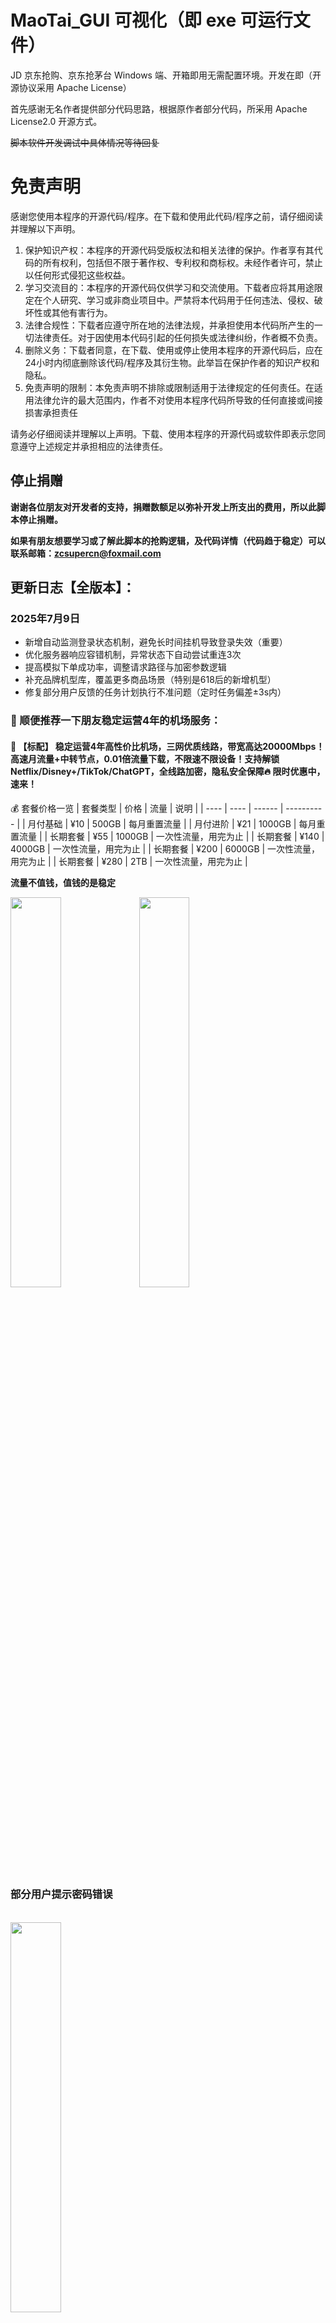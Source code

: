 # MaoTai_GUI 可视化（即 exe 可运行文件）

JD 京东抢购、京东抢茅台 Windows 端、开箱即用无需配置环境。开发在即（开源协议采用 Apache License）
 
首先感谢无名作者提供部分代码思路，根据原作者部分代码，所采用 Apache License2.0 开源方式。     
                         
~~脚本软件开发调试中具体情况等待回复~~
<br/>       
                         
# 免责声明  
感谢您使用本程序的开源代码/程序。在下载和使用此代码/程序之前，请仔细阅读并理解以下声明。           
  
1. 保护知识产权：本程序的开源代码受版权法和相关法律的保护。作者享有其代码的所有权利，包括但不限于著作权、专利权和商标权。未经作者许可，禁止以任何形式侵犯这些权益。       
2. 学习交流目的：本程序的开源代码仅供学习和交流使用。下载者应将其用途限定在个人研究、学习或非商业项目中。严禁将本代码用于任何违法、侵权、破坏性或其他有害行为。
3. 法律合规性：下载者应遵守所在地的法律法规，并承担使用本代码所产生的一切法律责任。对于因使用本代码引起的任何损失或法律纠纷，作者概不负责。
4. 删除义务：下载者同意，在下载、使用或停止使用本程序的开源代码后，应在24小时内彻底删除该代码/程序及其衍生物。此举旨在保护作者的知识产权和隐私。
5.  免责声明的限制：本免责声明不排除或限制适用于法律规定的任何责任。在适用法律允许的最大范围内，作者不对使用本程序代码所导致的任何直接或间接损害承担责任

请务必仔细阅读并理解以上声明。下载、使用本程序的开源代码或软件即表示您同意遵守上述规定并承担相应的法律责任。
 
## 停止捐赠

**谢谢各位朋友对开发者的支持，捐赠数额足以弥补开发上所支出的费用，所以此脚本停止捐赠。**

**如果有朋友想要学习或了解此脚本的抢购逻辑，及代码详情（代码趋于稳定）可以联系邮箱：zcsupercn@foxmail.com**
  

## 更新日志【全版本】：
### 2025年7月9日

- 新增自动监测登录状态机制，避免长时间挂机导致登录失效（重要）
- 优化服务器响应容错机制，异常状态下自动尝试重连3次
- 提高模拟下单成功率，调整请求路径与加密参数逻辑
- 补充品牌机型库，覆盖更多商品场景（特别是618后的新增机型）
- 修复部分用户反馈的任务计划执行不准问题（定时任务偏差±3s内）

### 🎉 顺便推荐一下朋友稳定运营4年的机场服务：
#### 🚀 【标配】 稳定运营4年高性价比机场，三网优质线路，带宽高达20000Mbps！高速月流量+中转节点，0.01倍流量下载，不限速不限设备！支持解锁Netflix/Disney+/TikTok/ChatGPT，全线路加密，隐私安全保障🔥 限时优惠中，速来！

💰 套餐价格一览
| 套餐类型 | 价格   | 流量     | 说明         |
| ---- | ---- | ------ | ---------- |
| 月付基础 | ¥10  | 500GB  | 每月重置流量     |
| 月付进阶 | ¥21  | 1000GB | 每月重置流量     |
| 长期套餐 | ¥55  | 1000GB | 一次性流量，用完为止 |
| 长期套餐 | ¥140 | 4000GB | 一次性流量，用完为止 |
| 长期套餐 | ¥200 | 6000GB | 一次性流量，用完为止 |
| 长期套餐 | ¥280 | 2TB    | 一次性流量，用完为止 |

**流量不值钱，值钱的是稳定**

<img src='imgs/vpn2.png' width='40%' />
<img src='imgs/vpn.png' width='40%' />


### 部分用户提示密码错误
<br/>
<img src='imgs/userasser.png' width='40%' />

## 这段时间：
<br/>
<img src='imgs/sm22.png' width='50%' />

----------------END-----------------

### 2024年10月30日
- 增加了二次登录
- 增加若干逻辑

### 二次登录
<br/>
<img src='imgs/km2.png' width='40%' />


<br/>
<img src='imgs/km1.png' width='40%' />


## 看教程/捐赠前你需要知道的几件事
 - 觉得软件一定能够抢到的用户，建议直接原价买茅X。


## 使用教程

**<a href='https://docs.qq.com/doc/DUXBaSmZta1dJVm5Z'>【新版本】软件用户教程</a> （作废）**

**<a href='https://docs.qq.com/doc/DR01CQnFjWkVEUnZ0'>【旧版】软件用户教程</a>**

**<a href='https://docs.qq.com/doc/DR0VWbUl0cVVva3hG'>【必看】如何查看我抢购成功或失败？</a>**


**<a href='https://docs.qq.com/doc/DR2ZGVmphcHREQkJw'>安卓手机如何抓包</a>**


**<a href='https://docs.qq.com/doc/DR2d5ZHdtRG9hRFRl'>苹果手机如何抓包</a>**

**关于获取JD的 area 地址参数 请看教程说明（感谢tychxn提供帮助）**





# 警惕骗子1

**骗子拿着免费软件骗人Gitee:https://gitee.com/yanbiubiu/iqmaotai?_from=gitee_search**


## **<a href='https://docs.qq.com/doc/DR3dnamJaeVpYRHlG'>点我查看骗子详细信息</a>**

- 骗子QQ：2524267174
  
**骗子仓库地址为 ：https://github.com/wbzzzz/maotai_seckill**


- 骗子QQ：2335625964
- 骗子QQ：2972306946
- 骗子微信：yc2335625964

**骗子第一个仓库地址为：https://github.com/huawei-hw/JD-2023-10-8**

**骗子第二个仓库地址为：https://github.com/BigC5201314/jd**






# 警惕骗子2
## 很久不更新维护的破软件卖4000 。
## 骗子微信号：nkCnCn1991
<br/>
<img src='imgs/pz22.jpg' width='55%' />
<br/>
<img src='imgs/pz23.png' width='55%' />



## 更新日志：
### 2025年06月15日
- 增加3种品牌机型全数据模拟（用户未提供有效数据情况下使用）
- 修复高并发下CPU占用过高的问题
- 模拟指纹数据量从50组提升至200组
- 网络请求间隔随机化算法升级
### 2025年2月14日
-  某东服务器时间异常导致软件无法运行
- 修改了支付密码逻辑 

### 2025年1月5日
- 修改了支付锁单逻辑
- 修改了支付密码逻辑 

### 2024年03月21日
- 因费用问题，调整了IP分配逻辑，频繁使用，IP固定分配。使用较少，IP随机分配或者暂不分配（不分配照常使用）。
- 添加验证码自动验证。
- 修改提交参数，可调商品数量
- **新增账号刷新功能（经测试有概率增加某东分）（重要）**
- 删除部分逻辑。

### 2024年02月05日
- 更换了IP代理商线程更多，IP池更丰富。
- **重新更改了部分参数，大大降低账号被盾以及网络原因导致的没参与抢购（重要）**


### 2024年1月18日（服务器小白请忽略）
- 小白请忽略！暂无教程，后续会出。
- 小白请忽略！暂无教程，后续会出。
- 国外服务器暂时不可使用代理，抢购正常
- 新增服务器版本，可用于cron定时任务，每天定时启动，撇去手动烦恼。
## 简单的使用方法
解压main文件夹后，进入到main文件内，输入命令`./main` ：
```
[root@RainYun-yV0q3jDN main]# ./main
```

<br/>
<img src='imgs/fwq.png' width='40%' />




### 2023年12月4日（程序版）
- 1号（十二点后）~4号（十二点前）号维护，停止抢购
  

<br/>
<img src='imgs/1116dm1.png' width='40%' />
<br/>
<img src='imgs/1116dm2.png' width='40%' />
<br/>
<img src='imgs/1116dl1.png' width='40%' />

### 2023年11月23日（程序版）
- 新增部分逻辑代码在线更新功能，X东修改规则能够及时更新无需频繁下载软件。
- 修复，调整部分代理环境出错问题。

此版本按需自取。
### 2023年11月16日（程序版）
- 修复了频繁预约防止账号抢购时被盾（黑号无解）
- **新增了抢购代理IP功能（看下面说明）**
- 处理解决了其他问题等优化功能

**说明：代理IP是自费购买，一个月360～700元不等所以部分代码不公开，其次代理通道范围为5~10，所以没有多账号抢购的需求用户，幸苦把额度留给有需要的人。因为个人能力有限，代理暂时不支持自定义以及增加通道需求。**

### 2023年10月24日
**此版本逻辑没变，之前赞助的人，请按需自取。**

- 新增启动时Cookie校验
- 提前半小时自动预约
- 新增可配置项
  - 配置商品ID （除茅台外不保证任何其他商品）
  - 自定义时间配置
  - **自定义时间也支持自动调节误差值啦！**

关于自定义时间，也是好多用户操作不方便才改动的。

目前是 **自动时间** 和 **自定义时间两种**，自动时间就是启动脚本的时候默认抢购时间为当天的12点，超过当天12点半启动软件默认为次日12点。

但是鉴于JD对双十一放量活动，索性直接把自定义时间拿到外面支持修改（默认为空）


<br/>
<img src='imgs/1024Time.png' width='40%' />
### 2023年10月13日
- 周末前临时改个问题。
- **修复了JD中文用户名无法登录，无法预约抢购报错{'login':-1} 问题**


### 2023年10月13日（12日晚）
 - 紧急修复！！！请所有捐赠者找我要代码！！！
  - 修复了抢购时候出现的登陆失败{login：-1}
  - 修复地址错误
  - 更改Sign算法
  - 提前30分钟自动预约

### 2023年10月11日
- Cookie一键配置（取消多文件来回修改）
- 其他参数简化配置 （小白也可配置）
- 压缩包增加了Windows的python环境安装包，便携安装
<br/>
<img src='imgs/1011addconfig.png' width='40%' />
  

### 2023年10月8日
- 再次修复了JD服务器时间戳错误不准确问题
- （这次是实打实JD服务器返回时间）
<br/>
<img src='imgs/NowTime.png' width='40%' />

### 2023年10月6日

- 修复了JD获取时间戳的问题，以前可能存在误差过大的情况。
<br/>
<img src='imgs/jdtime.png' width='40%' />

### 2023年9月27日

- 增加了多线程执行功能，这将提高程序的执行效率和性能。


（前端、后端、小程序、python 等定制化开发其他软件请联系：zcsupercn@foxmail.com）

- 2023 年 9 月 20 日


  ## 其他说明
  ### 2023年10月13号说明：
- 不建群，软件下午免费开放。已经很久不维护了。代码才是最新的。

- 华为抢购图：

  <img src='imgs/hw1.png' width='40%' />
  <img src='imgs/hw2.png' width='40%' />

### 此脚本分为两种运行模式

- Python 脚本即时运行模式

- Windows7 及以上 exe 运行模式






